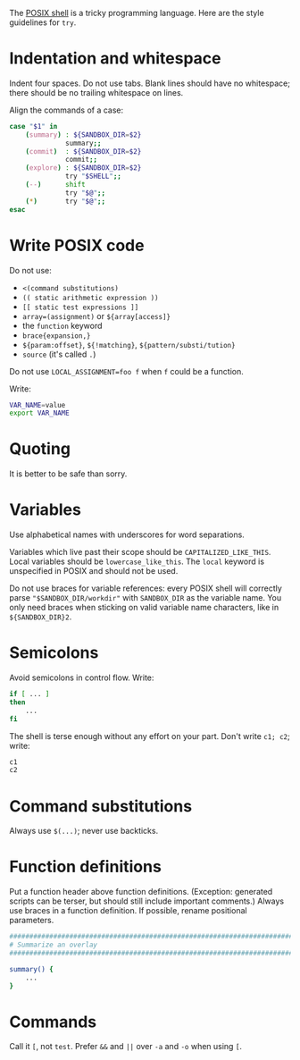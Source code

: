 The [POSIX
shell](https://pubs.opengroup.org/onlinepubs/9699919799/idx/shell.html)
is a tricky programming language. Here are the style guidelines for
`try`.

# Indentation and whitespace

Indent four spaces. Do not use tabs. Blank lines should have no
whitespace; there should be no trailing whitespace on lines.

Align the commands of a case:

```sh
case "$1" in
    (summary) : ${SANDBOX_DIR=$2}
              summary;;
    (commit)  : ${SANDBOX_DIR=$2}
              commit;;
    (explore) : ${SANDBOX_DIR=$2}
              try "$SHELL";;
    (--)      shift
              try "$@";;
    (*)       try "$@";;
esac
```

# Write POSIX code

Do not use:

  - `<(command substitutions)`
  - `(( static arithmetic expression ))`
  - `[[ static test expressions ]]`
  - `array=(assignment)` or `${array[access]}`
  - the `function` keyword
  - `brace{expansion,}`
  - `${param:offset}`, `${!matching}`, `${pattern/substi/tution}`
  - `source` (it's called `.`)
  
Do not use `LOCAL_ASSIGNMENT=foo f` when `f` could be a function.

Write:

```sh
VAR_NAME=value
export VAR_NAME
```

# Quoting

It is better to be safe than sorry.

# Variables

Use alphabetical names with underscores for word separations.

Variables which live past their scope should be `CAPITALIZED_LIKE_THIS`. Local
variables should be `lowercase_like_this`. The `local` keyword is unspecified in
POSIX and should not be used.

Do not use braces for variable references: every POSIX shell will
correctly parse `"$SANDBOX_DIR/workdir"` with `SANDBOX_DIR` as the
variable name. You only need braces when sticking on valid variable
name characters, like in `${SANDBOX_DIR}2`.

# Semicolons

Avoid semicolons in control flow. Write:

```sh
if [ ... ]
then
    ...
fi
```

The shell is terse enough without any effort on your part. Don't write `c1; c2`; write:

```sh
c1
c2
```

# Command substitutions

Always use `$(...)`; never use backticks.

# Function definitions

Put a function header above function definitions. (Exception:
generated scripts can be terser, but should still include important
comments.) Always use braces in a function definition. If possible,
rename positional parameters.

```sh
################################################################################
# Summarize an overlay
################################################################################

summary() {
    ...
}
```

# Commands

Call it `[`, not `test`. Prefer `&&` and `||` over `-a` and `-o` when using `[`.
